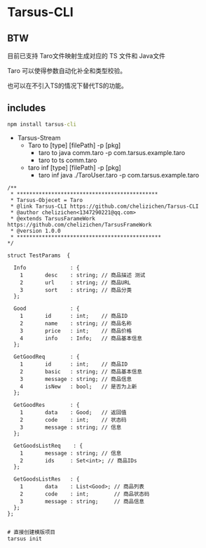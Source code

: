 # Tarsus-CLI

## BTW

目前已支持 Taro文件映射生成对应的 TS 文件和 Java文件

Taro 可以使得参数自动化补全和类型校验。

也可以在不引入TS的情况下替代TS的功能。

## includes

````cmd
npm install tarsus-cli
````

- Tarsus-Stream
  - Taro to [type] [filePath] -p [pkg]
    - taro to java comm.taro -p com.tarsus.example.taro
    - taro to ts comm.taro
  - taro inf [type] [filePath] -p [pkg]
    - taro inf java ./TaroUser.taro -p com.tarsus.example.taro

````taro
/**
 * *********************************************
 * Tarsus-Objecet = Taro
 * @link Tarsus-CLI https://github.com/chelizichen/Tarsus-CLI
 * @author chelizichen<1347290221@qq.com>
 * @extends TarsusFarameWork https://github.com/chelizichen/TarsusFrameWork
 * @version 1.0.0
 * **********************************************
*/

struct TestParams  {
  
  Info              : {
    1       desc    : string; // 商品描述 测试
    2       url     : string; // 商品URL
    3       sort    : string; // 商品分类
  };

  Good              : {
    1       id      : int;    // 商品ID
    2       name    : string; // 商品名称
    3       price   : int;    // 商品价格
    4       info    : Info;   // 商品基本信息
  };

  GetGoodReq        : {
    1       id      : int;    // 商品ID
    2       basic   : string; // 商品基本信息
    3       message : string; // 商品信息
    4       isNew   : bool;   // 是否为上新
  };

  GetGoodRes        : {
    1       data    : Good;   // 返回值
    2       code    : int;    // 状态码
    3       message : string; // 信息
  };

  GetGoodsListReq    : {
    1       message : string; // 信息
    2       ids     : Set<int>; // 商品IDs
  };
  
  GetGoodsListRes   : {
    1       data    : List<Good>; // 商品列表
    2       code    : int;        // 商品状态码
    3       message : string;     // 商品信息
  };
};


````

````cmd
# 直接创建模版项目
tarsus init 
````
